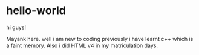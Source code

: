 # hello-world

hi guys!

Mayank here.
well i am new to coding previously i have learnt c++ which is a faint memory.
Also i did HTML v4 in my matriculation days.
